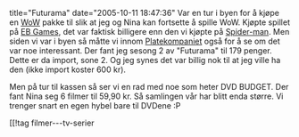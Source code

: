title="Futurama"
date="2005-10-11 18:47:36"
Var en tur i byen for å kjøpe en <a href="http://www.worldofwarcraft.com/">WoW</a> pakke til slik at jeg og Nina kan fortsette å spille WoW. Kjøpte spillet på <a href="http://www.ebgames.no/">EB Games</a>, det var faktisk billigere enn den vi kjøpte på <a href="http://www.spiderman.no/">Spider-man</a>. Men siden vi var i byen så måtte vi innom <a href="http://www.platekompaniet.no/">Platekompaniet</a> også for å se om det var noe interessant. Der fant jeg sesong 2 av "Futurama" til 179 penger. Dette er da import, sone 2. Og jeg synes det var billig nok til at jeg ville ha den (ikke import koster 600 kr).

Men på tur til kassen så ser vi en rad med noe som heter DVD BUDGET. Der fant Nina seg 6 filmer til 59,90 kr. Så samlingen vår har blitt enda større. Vi trenger snart en egen hybel bare til DVDene :P

[[!tag  filmer---tv-serier
